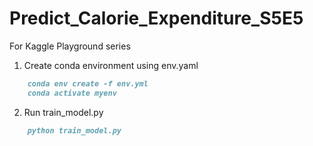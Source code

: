 # Predict_Calorie_Expenditure_S5E5
For Kaggle Playground series


1. Create conda environment using env.yaml

```markdown
    conda env create -f env.yml
    conda activate myenv
```

2. Run train_model.py

```markdown
    python train_model.py
```